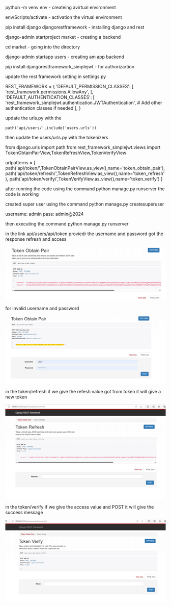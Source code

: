 python -m venv env - createing avirtual environment

env/Scripts/activate - activation the virtual environment

pip install django djangorestframework - installing django and rest

django-admin startproject market - creating a backend

cd market - going into the directory

django-admin startapp users - creating am app backend


pip install djangorestframework_simplejwt - for authorizartion

update the rest framework setting in settings.py

REST_FRAMEWORK = {
    'DEFAULT_PERMISSION_CLASSES': [
        'rest_framework.permissions.AllowAny',
    ],
    'DEFAULT_AUTHENTICATION_CLASSES': [
        'rest_framework_simplejwt.authentication.JWTAuthentication',
        # Add other authentication classes if needed
    ],
}


update the urls.py with the 

    path('api/users/',include('users.urls'))

then update the users/urls.py with the tokenizers

from django.urls import path
from rest_framework_simplejwt.views import TokenObtainPairView,TokenRefreshView,TokenVerifyView

urlpatterns = [
    path('api/token/',TokenObtainPairView.as_view(),name='token_obtain_pair'),
    path('api/token/refresh/',TokenRefreshView.as_view(),name='token_refresh'),
    path('api/token/verify/',TokenVerifyView.as_view(),name='token_verify')
]


after running the code using the command python manage.py runserver
the code is working 

created super user using the command python manage.py createsuperuser

username: admin
pass: admin@2024

then executing the command python manage.py runserver

in the link api/users/api/token proviedr the username and password got the response refresh and access

![alt text](image.png)


for invalid username and password

![alt text](image-1.png)

in the token/refresh if we give the refesh value got from token it will give a new token

![alt text](image-2.png)

in the token/verify if we give the access value and POST it will give the success message

![alt text](image-3.png)